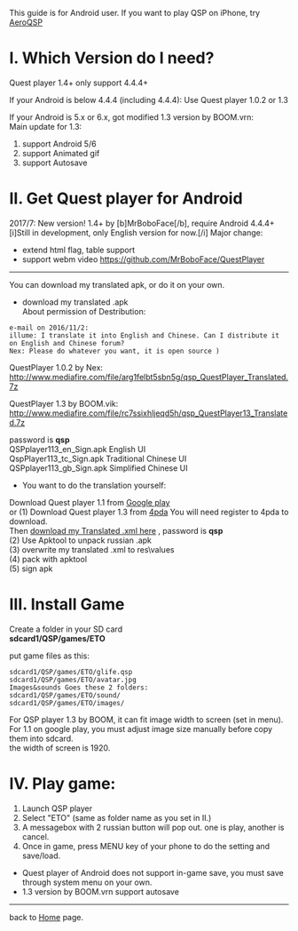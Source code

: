 This guide is for Android user. If you want to play QSP on iPhone, try [AeroQSP](http://qsp.su/index.php?option=com_content&view=article&id=115&Itemid=80)

# I. Which Version do I need?
Quest player 1.4+ only support 4.4.4+

If your Android is below 4.4.4 (including 4.4.4):   Use Quest player 1.0.2 or 1.3
  
If your Android is 5.x or 6.x, got modified 1.3 version by BOOM.vrn:  
Main update for 1.3:
1. support Android 5/6  
2. support Animated gif  
3. support Autosave  


# II. Get Quest player for Android  
2017/7: New version! 1.4+ by [b]MrBoboFace[/b], require Android 4.4.4+
[i]Still in development, only English version for now.[/i]
Major change:
* extend html flag, table support
* support webm video
https://github.com/MrBoboFace/QuestPlayer
-----
You can download my translated apk, or do it on your own.  

 * download my translated .apk    
About permission of Destribution:  

```
e-mail on 2016/11/2:
illume: I translate it into English and Chinese. Can I distribute it on English and Chinese forum?  
Nex: Please do whatever you want, it is open source )
```
  
QuestPlayer 1.0.2 by Nex:  
http://www.mediafire.com/file/arg1felbt5sbn5g/qsp_QuestPlayer_Translated.7z  
  
QuestPlayer 1.3 by BOOM.vik:  
http://www.mediafire.com/file/rc7ssixhljeqd5h/qsp_QuestPlayer13_Translated.7z  
  
password is <b>qsp</b>  
QSPplayer113_en_Sign.apk   English UI  
QspPlayer113_tc_Sign.apk   Traditional Chinese UI  
QSPplayer113_gb_Sign.apk   Simplified Chinese UI  

 * You want to do the translation yourself:  

Download Quest player 1.1 from [Google play](https://play.google.com/store/apps/details?id=com.qsp.player)  
or
(1) Download Quest player 1.3 from [4pda](http://4pda.ru/forum/index.php?showtopic=215110&view=findpost&p=52673212  )   You will need register to 4pda to download.  
Then [download my Translated .xml here](http://www.mediafire.com/file/8s5d5s7td2ifcdj/QuestPlayerTranslation_113.7z) , password is <B>qsp</b>  
(2) Use Apktool to unpack russian .apk  
(3) overwrite my translated .xml to res\values  
(4) pack with apktool  
(5) sign apk  

# III. Install Game  
Create a folder in your SD card  
<B>sdcard1/QSP/games/ETO</B>  
  
put game files as this:  
```
sdcard1/QSP/games/ETO/glife.qsp  
sdcard1/QSP/games/ETO/avatar.jpg  
Images&sounds Goes these 2 folders:  
sdcard1/QSP/games/ETO/sound/  
sdcard1/QSP/games/ETO/images/  
```
For QSP player 1.3 by BOOM, it can fit image width to screen (set in menu).  
For 1.1 on google play, you must adjust image size manually before copy them into sdcard.  
the width of screen is 1920.  
  
  
# IV. Play game:  
1. Launch QSP player  
2. Select "ETO" (same as folder name as you set in II.)  
3. A messagebox with 2 russian button will pop out. one is play, another is cancel.  
4. Once in game, press MENU key of your phone to do the setting and save/load.  
  
* Quest player of Android does not support in-game save, you must save through system menu on your own.  
* 1.3 version by BOOM.vrn support autosave  

---
back to [Home](home) page.
